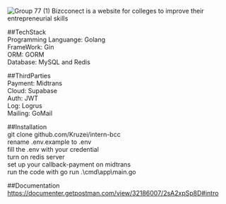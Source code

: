 
![Group 77 (1)](https://github.com/Kruzei/intern-bcc/assets/155215321/536bcd03-1bca-4f5c-a886-ec3616fe49a6)
Bizcconect is a website for colleges to improve their entrepreneurial skills  
  
##TechStack  
Programming Languange: Golang  
FrameWork: Gin  
ORM: GORM  
Database: MySQL and Redis  
  
##ThirdParties  
Payment: Midtrans  
Cloud: Supabase  
Auth: JWT  
Log: Logrus  
Mailing: GoMail  
  
##Installation  
git clone github.com/Kruzei/intern-bcc  
rename .env.example to .env  
fill the .env with your credential  
turn on redis server  
set up your callback-payment on midtrans  
run the code with go run .\cmd\app\main.go  
  
##Documentation  
https://documenter.getpostman.com/view/32186007/2sA2xpSp8D#intro  
